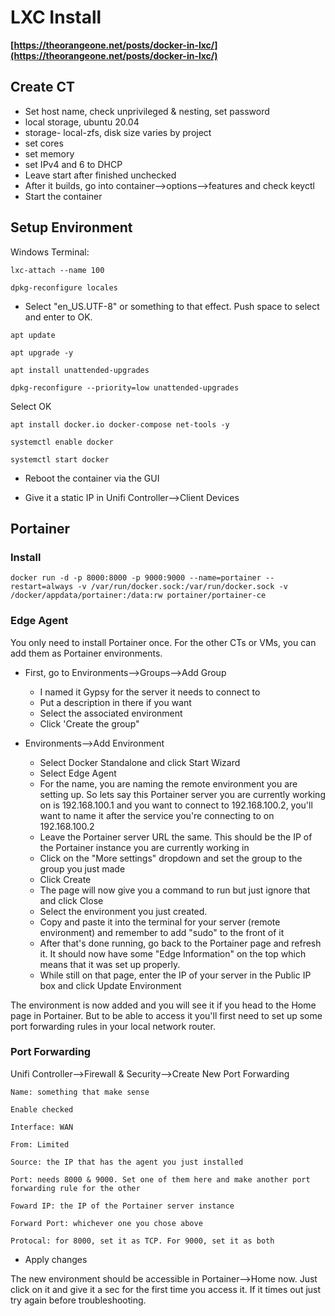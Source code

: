 
# LXC Install #

**[https://theorangeone.net/posts/docker-in-lxc/](https://theorangeone.net/posts/docker-in-lxc/)**

## Create CT ##
* Set host name, check unprivileged & nesting, set password
* local storage, ubuntu 20.04
* storage- local-zfs, disk size varies by project
* set cores
* set memory
* set IPv4 and 6 to DHCP
* Leave start after finished unchecked
* After it builds, go into container-->options-->features and check keyctl
* Start the container


## Setup Environment ##

Windows Terminal:

```
lxc-attach --name 100
```

```
dpkg-reconfigure locales
```

* Select "en_US.UTF-8" or something to that effect. Push space to select and enter to OK.

```
apt update

apt upgrade -y

apt install unattended-upgrades

dpkg-reconfigure --priority=low unattended-upgrades
```

Select OK

```
apt install docker.io docker-compose net-tools -y

systemctl enable docker

systemctl start docker
```

* Reboot the container via the GUI

* Give it a static IP in Unifi Controller-->Client Devices


## Portainer ##

### Install ###

```
docker run -d -p 8000:8000 -p 9000:9000 --name=portainer --restart=always -v /var/run/docker.sock:/var/run/docker.sock -v /docker/appdata/portainer:/data:rw portainer/portainer-ce
```

### Edge Agent ###

You only need to install Portainer once. For the other CTs or VMs, you can add them as Portainer environments.

* First, go to Environments-->Groups-->Add Group
	* I named it Gypsy for the server it needs to connect to
	* Put a description in there if you want
	* Select the associated environment
	* Click 'Create the group"

* Environments-->Add Environment
	* Select Docker Standalone and click Start Wizard
	* Select Edge Agent
	* For the name, you are naming the remote environment you are setting up. So lets say this Portainer server you are currently working on is 192.168.100.1 and you want to connect to 192.168.100.2, you'll want to name it after the service you're connecting to on 192.168.100.2
	* Leave the Portainer server URL the same. This should be the IP of the Portainer instance you are currently working in
	* Click on the "More settings" dropdown and set the group to the group you just made
	* Click Create
	* The page will now give you a command to run but just ignore that and click Close
	* Select the environment you just created.
	* Copy and paste it into the terminal for your server (remote environment) and remember to add "sudo" to the front of it
	* After that's done running, go back to the Portainer page and refresh it. It should now have some "Edge Information" on the top which means that it was set up properly.
	* While still on that page, enter the IP of your server in the Public IP box and click Update Environment

The environment is now added and you will see it if you head to the Home page in Portainer. But to be able to access it you'll first need to set up some port forwarding rules in your local network router.


### Port Forwarding ###

Unifi Controller-->Firewall & Security-->Create New Port Forwarding

```
Name: something that make sense

Enable checked

Interface: WAN

From: Limited

Source: the IP that has the agent you just installed

Port: needs 8000 & 9000. Set one of them here and make another port forwarding rule for the other

Foward IP: the IP of the Portainer server instance

Forward Port: whichever one you chose above

Protocal: for 8000, set it as TCP. For 9000, set it as both
```

* Apply changes

The new environment should be accessible in Portainer-->Home now. Just click on it and give it a sec for the first time you access it. If it times out just try again before troubleshooting.